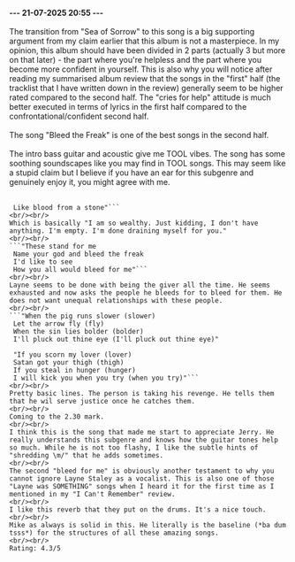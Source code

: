 <b>--- 21-07-2025 20:55 ---</b>
<br/><br/>
The transition from "Sea of Sorrow" to this song is a big supporting argument from my claim earlier that this album is not a masterpiece. In my opinion, this album should have been divided in 2 parts (actually 3 but more on that later) - the part where you're helpless and the part where you become more confident in yourself. This is also why you will notice after reading my summarised album review that the songs in the "first" half (the tracklist that I have written down in the review) generally seem to be higher rated compared to the second half. The "cries for help" attitude is much better executed in terms of lyrics in the first half compared to the confrontational/confident second half.
<br/><br/>
The song "Bleed the Freak" is one of the best songs in the second half.
<br/><br/>
The intro bass guitar and acoustic give me TOOL vibes. The song has some soothing soundscapes like you may find in TOOL songs. This may seem like a stupid claim but I believe if you have an ear for this subgenre and genuinely enjoy it, you might agree with me.
<br/><br/>
```"My cup runneth over
 Like blood from a stone"```
<br/><br/>
Which is basically "I am so wealthy. Just kidding, I don't have anything. I'm empty. I'm done draining myself for you."
<br/><br/>
```"These stand for me
 Name your god and bleed the freak
 I'd like to see
 How you all would bleed for me"```
<br/><br/>
Layne seems to be done with being the giver all the time. He seems exhausted and now asks the people he bleeds for to bleed for them. He does not want unequal relationships with these people.
<br/><br/>
```"When the pig runs slower (slower)
 Let the arrow fly (fly)
 When the sin lies bolder (bolder)
 I'll pluck out thine eye (I'll pluck out thine eye)"

 "If you scorn my lover (lover)
 Satan got your thigh (thigh)
 If you steal in hunger (hunger)
 I will kick you when you try (when you try)"```
<br/><br/>
Pretty basic lines. The person is taking his revenge. He tells them that he wil serve justice once he catches them.
<br/><br/>
Coming to the 2.30 mark.
<br/><br/>
I think this is the song that made me start to appreciate Jerry. He really understands this subgenre and knows how the guitar tones help so much. While he is not too flashy, I like the subtle hints of "shredding \m/" that he adds sometimes.
<br/><br/>
The second "bleed for me" is obviously another testament to why you cannot ignore Layne Staley as a vocalist. This is also one of those "Layne was SOMETHING" songs when I heard it for the first time as I mentioned in my "I Can't Remember" review.
<br/><br/>
I like this reverb that they put on the drums. It's a nice touch.
<br/><br/>
Mike as always is solid in this. He literally is the baseline (*ba dum tsss*) for the structures of all these amazing songs.
<br/><br/>
Rating: 4.3/5